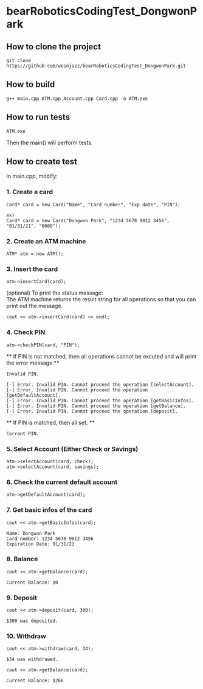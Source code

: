 # bearRoboticsCodingTest_DongwonPark

## How to clone the project
```
git clone https://github.com/wesnjazz/bearRoboticsCodingTest_DongwonPark.git
```

## How to build
```
g++ main.cpp ATM.cpp Account.cpp Card.cpp -o ATM.exe
```

## How to run tests
```
ATM.exe
```
Then the main() will perform tests.


## How to create test
In main.cpp, modify:
### 1. Create a card
```
Card* card = new Card("Name", "Card number", "Exp date", "PIN");

ex)
Card* card = new Card("Dongwon Park", "1234 5678 9012 3456", "01/31/21", "0000");
```
### 2. Create an ATM machine
```
ATM* atm = new ATM();
```
### 3. Insert the card
```
atm->insertCard(card);
```
(optional) To print the status message:  
The ATM machine returns the result string for all operations so that you can print out the message.
```
cout << atm->insertCard(card) << endl;
```
### 4. Check PIN
```
atm->checkPIN(card, "PIN");
```
** If PIN is not matched, then all operations cannot be excuted and will print the error message **
```
Invalid PIN.

[-] Error. Invalid PIN. Cannot proceed the operation [selectAccount].
[-] Error. Invalid PIN. Cannot proceed the operation [getDefaultAccount].
[-] Error. Invalid PIN. Cannot proceed the operation [getBasicInfos].
[-] Error. Invalid PIN. Cannot proceed the operation [getBalance].
[-] Error. Invalid PIN. Cannot proceed the operation [deposit].
```
** If PIN is matched, then all set. **
```
Corrent PIN.
```

### 5. Select Account (Either Check or Savings)
```
atm->selectAccount(card, check);
atm->selectAccount(card, savings);
```

### 6. Check the current default account
```
atm->getDefaultAccount(card);
```

### 7. Get basic infos of the card
```
cout << atm->getBasicInfos(card);

Name: Dongwon Park
Card number: 1234 5678 9012 3456
Expiration Date: 01/31/21
```

### 8. Balance
```
cout << atm->getBalance(card);

Current Balance: $0
```

### 9. Deposit
```
cout << atm->deposit(card, 300);

$300 was deposited.
```

### 10. Withdraw
```
cout << atm->withdraw(card, 34);

$34 was withdrawed.

cout << atm->getBalance(card);

Current Balance: $266
```

